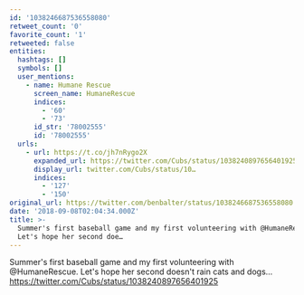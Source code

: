```yaml
---
id: '1038246687536558080'
retweet_count: '0'
favorite_count: '1'
retweeted: false
entities:
  hashtags: []
  symbols: []
  user_mentions:
    - name: Humane Rescue
      screen_name: HumaneRescue
      indices:
        - '60'
        - '73'
      id_str: '78002555'
      id: '78002555'
  urls:
    - url: https://t.co/jh7nRygo2X
      expanded_url: https://twitter.com/Cubs/status/1038240897656401925
      display_url: twitter.com/Cubs/status/10…
      indices:
        - '127'
        - '150'
original_url: https://twitter.com/benbalter/status/1038246687536558080
date: '2018-09-08T02:04:34.000Z'
title: >-
  Summer's first baseball game and my first volunteering with @HumaneRescue.
  Let's hope her second doe…
---
```


Summer's first baseball game and my first volunteering with @HumaneRescue. Let's hope her second doesn't rain cats and dogs... https://twitter.com/Cubs/status/1038240897656401925